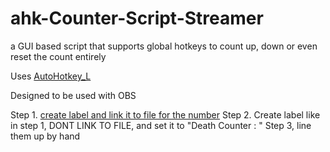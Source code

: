 # ahk-Counter-Script-Streamer
a GUI based script that supports global hotkeys to count up, down or even reset the count entirely

Uses [AutoHotkey_L](https://www.autohotkey.com/download/1.1/)

Designed to be used with OBS

Step 1. [create label and link it to file for the number](https://nerdordie.zendesk.com/hc/article_attachments/360024616811/Streamlabels_Fromfile.gif)
Step 2. Create label like in step 1, DONT LINK TO FILE, and set it to "Death Counter : "
Step 3, line them up by hand
